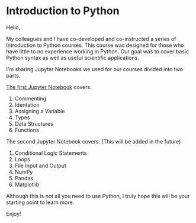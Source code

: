 # Introduction to Python

Hello, 

My colleagues and I have co-developed and co-instructed a series of Introduction to Python courses. This course was designed for those who have little to no experience working in Python. Our goal was to cover basic Python syntax as well as useful scientific applications.

I'm sharing Jupyter Notebooks we used for our courses divided into two parts. 

[The first Jupyter Notebook](https://github.com/suhwanplee/Introduction-to-Python/blob/master/JupyterNotebooks/intro_python_1.ipynb) covers:
1. Commenting
2. Identation
3. Assigning a Variable
4. Types
5. Data Structures
6. Functions

The second Jupyter Notebook covers: (This will be added in the future)
1. Conditional Logic Statements
2. Loops
3. File Input and Output
4. NumPy
5. Pandas
6. Matplotlib

Although this is not all you need to use Python, I truly hope this will be your starting point to learn more.

Enjoy!
